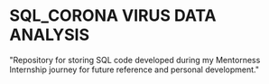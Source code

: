 # SQL_CORONA VIRUS DATA ANALYSIS
"Repository for storing SQL code developed during my Mentorness Internship journey for future reference and personal development."
